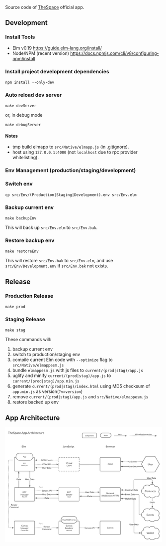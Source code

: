Source code of [TheSpace](https://thespace.game) official app.

## Development

### Install Tools

- Elm v0.19 https://guide.elm-lang.org/install/
- Node/NPM (recent version) https://docs.npmjs.com/cli/v8/configuring-npm/install

### Install project development dependencies

```
npm install --only-dev
```

### Auto reload dev server

```
make devServer
```

or, in debug mode

```
make debugServer
```

#### Notes
- tmp build elmapp to ```src/Native/elmapp.js``` (in .gitignore).
- host using ```127.0.0.1:4000``` (not ```localhost``` due to rpc provider whitelisting).

### Env Management (production/staging/development)

### Switch env

```
cp src/Env/(Production|Staging|Development).env src/Env.elm
```

### Backup current env

```
make backupEnv
```

This will back up ```src/Env.elm``` to ```src/Env.bak```.


### Restore backup env

```
make restoreEnv
```

This will restore ```src/Env.bak``` to ```src/Env.elm```, and use ```src/Env/Development.env``` if ```src/Env.bak``` not exists.


## Release

### Production Release

```
make prod
```

### Staging Release

```
make stag
```

These commands will:

1. backup current env
2. switch to production/staging env
3. compile current Elm code with ```--optimize``` flag to ```src/Native/elmappesm.js```
4. bundle ```elmappesm.js``` with js files to ```current/(prod|stag)/app.js```
5. uglify and minify ```current/(prod|stag)/app.js``` to ```current/(prod|stag)/app.min.js```
6. generate ```current/(prod|stag)/index.html``` using MD5 checksum of ```app.min.js``` as version(```?v=version```)
7. remove ```current/(prod|stag)/app.js``` and ```src/Native/elmappesm.js```
8. restore backed up env


## App Architecture

![Diagram for TheSpace App Architecture](doc/arch.svg "TheSpace App Architecture")
